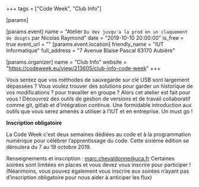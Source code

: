 +++
tags = ["Code Week", "Club Info"]

[params]

[params.event]
name = "Atelier `Du dev jusqu'a la prod en un claquement de doigts` par Nicolas Raymond"
date = "2019-10-10 20:00:00"
is_free = true
event_url = ""
[params.event.location]
friendly_name = "IUT Informatique"
full_address = "7 Avenue Blaise Pascal 63170 Aubière"

[params.organizer]
name = "Club Info"
website = "https://codeweek.eu/view/213605/club-info-code-week"
+++

Vous sentez que vos méthodes de sauvegarde sur clé USB sont largement
dépassées ? Vous voulez trouver des solutions pour garder un historique de vos
modifications ? pour travailler en groupe ? Alors cet atelier est fait pour
vous ! Découvrez des outils de gestion de versions et de travail collaboratif
comme git, gitlab et d’intégration continue. Une formidable introduction aux
outils que vous serez amenés à utiliser à l’IUT et en entreprise. Un must go !

**Inscription obligatoire**

La Code Week c'est deux semaines dédiées au code et à la programmation numérique
pour célébrer l’apprentissage du code. Cette sixième édition se déroulera du
7 au 19 octobre 2019.

Renseignements et inscription : marc.chevaldonne@uca.fr
Certaines soirées sont limitées en places et vous devez vous inscrire
pour participer ! (Néanmoins, vous pouvez également vous inscrire aux soirées
n’ayant pas d’inscription obligatoire pour nous aider à anticiper les flux)
